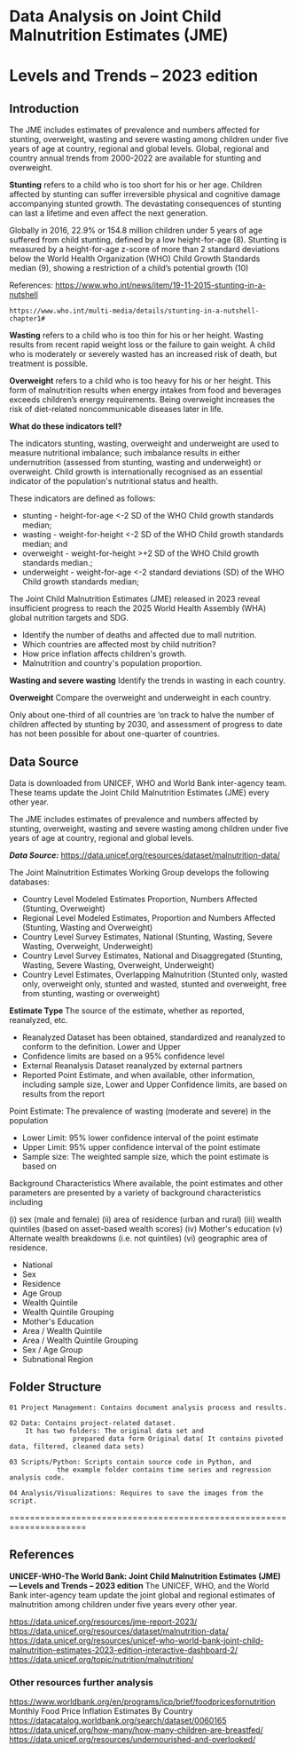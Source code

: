 # Data Analysis on Joint Child Malnutrition Estimates (JME)
# Levels and Trends – 2023 edition

## Introduction

The JME includes estimates of prevalence and numbers affected for stunting, overweight, 
wasting and severe wasting among children under five years of age at country, regional 
and global levels. Global, regional and country annual trends from 2000-2022 are 
available for stunting and overweight.

**Stunting** refers to a child who is too short for his or her age. Children affected by 
stunting can suffer irreversible physical and cognitive damage accompanying stunted 
growth. The devastating consequences of stunting can last a lifetime and even affect 
the next generation. 

Globally in 2016, 22.9% or 154.8 million children under 5 years of age suffered from child stunting, 
defined by a low height-for-age (8). Stunting is measured by a height-for-age z-score of more 
than 2 standard deviations below the World Health Organization (WHO) Child Growth Standards 
median (9), showing a restriction of a child’s potential growth (10)

References:
	https://www.who.int/news/item/19-11-2015-stunting-in-a-nutshell
 
 	https://www.who.int/multi-media/details/stunting-in-a-nutshell-chapter1#
  
 

**Wasting** refers to a child who is too thin for his or her height. Wasting results from 
recent rapid weight loss or the failure to gain weight. A child who is 
moderately or severely wasted has an increased risk of death, but treatment 
is possible.

**Overweight** refers to a child who is too heavy for his or her height. This form of malnutrition 
results when energy intakes from food and beverages exceeds children’s energy 
requirements. Being overweight increases the risk of diet-related noncommunicable diseases 
later in life.

**What do these indicators tell?**

The indicators stunting, wasting, overweight and underweight are used to measure nutritional imbalance; such imbalance results in either undernutrition (assessed from stunting, wasting and underweight) or overweight. Child growth is internationally recognised as an essential indicator of the population's nutritional status and health.

These indicators are defined as follows: 

- stunting - height-for-age <-2 SD of the WHO Child growth standards median;
- wasting - weight-for-height <-2 SD of the WHO Child growth standards median; and
- overweight - weight-for-height >+2 SD of the WHO Child growth standards median.;
- underweight - weight-for-age <-2 standard deviations (SD) of the WHO Child growth standards median;

The Joint Child Malnutrition Estimates (JME) released in 2023 reveal insufficient progress 
to reach the 2025 World Health Assembly (WHA) global nutrition targets and SDG. 

+  Identify the number of deaths and affected due to mall nutrition.
+  Which countries are affected most by child nutrition?
+  How price inflation affects children's growth.
+  Malnutrition and country's population proportion. 

**Wasting and severe wasting**
Identify the trends in wasting in each country.

**Overweight**
Compare the overweight and underweight in each country.

Only about one-third of all countries are ‘on track to halve the number of children affected
by stunting by 2030, and assessment of progress to date has not been possible for about one-quarter 
of countries. 

## Data Source

Data is downloaded from UNICEF, WHO and World Bank inter-agency team. These teams update the Joint Child 
Malnutrition Estimates (JME) every other year. 

The JME includes estimates of prevalence and numbers affected by stunting, overweight, wasting and severe 
wasting among children under five years of age at country, regional and global levels. 


***Data Source:*** https://data.unicef.org/resources/dataset/malnutrition-data/

The Joint Malnutrition Estimates Working Group develops the following databases:	
+  Country Level Modeled Estimates Proportion, Numbers Affected (Stunting, Overweight)
+  Regional Level Modeled Estimates, Proportion and Numbers Affected (Stunting, Wasting and Overweight)
+  Country Level Survey Estimates, National (Stunting, Wasting, Severe Wasting, Overweight, Underweight)
+  Country Level Survey Estimates, National and Disaggregated (Stunting, Wasting, Severe Wasting, Overweight, Underweight)
+  Country Level Estimates, Overlapping Malnutrition (Stunted only, wasted only, overweight only, stunted and wasted, stunted and overweight, free from stunting, wasting or overweight)	

**Estimate Type**	The source of the estimate, whether as reported, reanalyzed, etc.			
-  Reanalyzed	Dataset has been obtained, standardized and reanalyzed to conform to the definition. Lower and Upper
-  Confidence limits are based on a 95% confidence level
-  External Reanalysis	Dataset reanalyzed by external partners
-  Reported	Point Estimate, and when available, other information, including sample size, Lower and Upper Confidence limits, are based on results from the report
  
Point Estimate:	The prevalence of wasting (moderate and severe) in the population
+  Lower Limit:	95% lower confidence interval of the point estimate
+  Upper Limit:	95% upper confidence interval of the point estimate
+  Sample size:	The weighted sample size, which the point estimate is based on			

Background Characteristics	Where available, the point estimates and other parameters are presented by a variety of background characteristics including

(i) sex (male and female)
(ii) area of residence (urban and rural)
(iii) wealth quintiles (based on asset-based wealth scores)
(iv) Mother's education
(v) Alternate wealth breakdowns (i.e. not quintiles)
(vi)  geographic area of residence.



+  National	
+  Sex	
+  Residence	
+  Age Group	
+  Wealth Quintile	
+  Wealth Quintile Grouping	
+  Mother's Education	
+  Area / Wealth Quintile	
+  Area / Wealth Quintile Grouping	
+  Sex / Age Group	
+  Subnational Region	

## Folder Structure

	01 Project Management: Contains document analysis process and results.
 
	02 Data: Contains project-related dataset. 
 		It has two folders: The original data set and 
	 			    prepared data form Original data( It contains pivoted data, filtered, cleaned data sets)
	 
	03 Scripts/Python: Scripts contain source code in Python, and 
 				the example folder contains time series and regression analysis code.
     
	04 Analysis/Visualizations: Requires to save the images from the script. 
=====================================================================

## References

**UNICEF-WHO-The World Bank: Joint Child Malnutrition Estimates (JME) — Levels and Trends – 2023 edition**
The UNICEF, WHO, and the World Bank inter-agency team update the joint global and regional estimates of
malnutrition among children under five years every other year.

https://data.unicef.org/resources/jme-report-2023/
https://data.unicef.org/resources/dataset/malnutrition-data/
https://data.unicef.org/resources/unicef-who-world-bank-joint-child-malnutrition-estimates-2023-edition-interactive-dashboard-2/
https://data.unicef.org/topic/nutrition/malnutrition/

### Other resources further analysis
https://www.worldbank.org/en/programs/icp/brief/foodpricesfornutrition
Monthly Food Price Inflation Estimates By Country
https://datacatalog.worldbank.org/search/dataset/0060165
https://data.unicef.org/how-many/how-many-children-are-breastfed/
https://data.unicef.org/resources/undernourished-and-overlooked/

